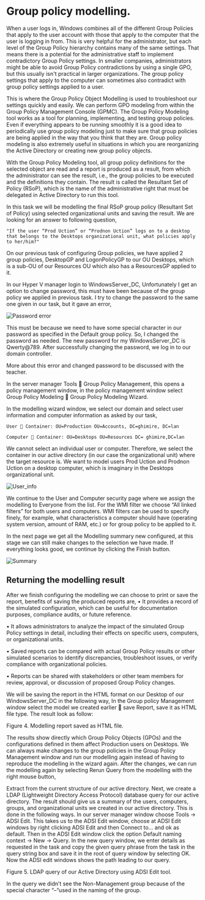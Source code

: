 # Group policy modelling.

When a user logs in, Windows combines all of the different Group Policies that apply to the user account with those that apply to the computer that the user is logging in from. This is very helpful for the administrator, but each level of the Group Policy hierarchy contains many of the same settings. That means there is a potential for the administrative staff to implement contradictory Group Policy settings. In smaller companies, administrators might be able to avoid Group Policy contradictions by using a single GPO, but this usually isn't practical in larger organizations. The group policy settings that apply to the computer can sometimes also contradict with group policy settings applied to a user.

This is where the Group Policy Object Modelling is used to troubleshoot our settings quickly and easily. We can perform GPO modeling from within the Group Policy Management Console (GPMC). The Group Policy Modeling tool works as a tool for planning, implementing, and testing group policies. Even if everything appears to be running smoothly it is a good idea to periodically use group policy modeling just to make sure that group policies are being applied in the way that you think that they are. Group policy modeling is also extremely useful in situations in which you are reorganizing the Active Directory or creating new group policy objects.

With the Group Policy Modeling tool, all group policy definitions for the selected object are read and a report is produced as a result, from which the administrator can see the result, i.e., the group policies to be executed and the definitions they contain. The result is called the Resultant Set of Policy (RSoP), which is the name of the administrative right that must be delegated in Active Directory to run this tool.

In this task we will be modelling the final RSoP group policy (Resultant Set of Policy) using selected organizational units and saving the result. We are looking for an answer to following question,

    "If the user “Prod Uction” or “Prodnon Uction” logs on to a desktop that belongs to the Desktops organizational unit, what policies apply to her/him?"
    
On our previous task of configuring Group policies, we have applied 2 group policies, DesktopGP and LogonPolicyGP to our OU Desktops, which is a sub-OU of our Resources OU which also has a ResourcesGP applied to it.

In our Hyper V manager login to WindowsServer_DC, Unfortunately I get an option to change password, this must have been because of the group policy we applied in previous task. I try to change the password to the same one given in our task, but it gave an error,
 
![Password error](https://github.com/user-attachments/assets/08711cca-3f1e-47e3-a112-38275f583722)

This must be because we need to have some special character in our password as specified in the Default group policy. So, I changed the password as needed. The new password for my WindowsServer_DC is Qwerty@789. After successfully changing the password, we log in to our domain controller. 

More about this error and changed password to be discussed with the teacher.

In the server manager Tools  Group Policy Management, this opens a policy management window, in the policy management window select Group Policy Modeling  Group Policy Modeling Wizard. 

In the modelling wizard window, we select our domain and select user information and computer information as asked by our task,

    User  Container: OU=Production OU=Accounts, DC=ghimire, DC=lan
    
    Computer  Container: OU=Desktops OU=Resources DC= ghimire,DC=lan

We cannot select an individual user or computer. Therefore, we select the container in our active directory (in our case the organizational unit) where the target resource is. We want to model users Prod Uction and Prodnon Uction on a desktop computer, which is imaginary in the Desktops organizational unit.
 
![User_info](https://github.com/user-attachments/assets/efde85a9-f41a-4bff-87a6-66207700d2f8)

We continue to the User and Computer security page where we assign the modelling to Everyone from the list. For the WMI filter we choose “All linked filters” for both users and computers. WMI filters can be used to specify finely, for example, what characteristics a computer should have (operating system version, amount of RAM, etc.) or for group policy to be applied to it.

In the next page we get all the Modelling summary new configured, at this stage we can still make changes to the selection we have made. If everything looks good, we continue by clicking the Finish button.
 

![Summary](https://github.com/user-attachments/assets/36639842-66db-4e93-8f3d-44df15916a9d)

## Returning the modelling result
After we finish configuring the modelling we can choose to print or save the report, benefits of saving the produced reports are,
•	It provides a record of the simulated configuration, which can be useful for documentation purposes, compliance audits, or future reference.

•	It allows administrators to analyze the impact of the simulated Group Policy settings in detail, including their effects on specific users, computers, or organizational units.

•	Saved reports can be compared with actual Group Policy results or other simulated scenarios to identify discrepancies, troubleshoot issues, or verify compliance with organizational policies.

•	Reports can be shared with stakeholders or other team members for review, approval, or discussion of proposed Group Policy changes.

We will be saving the report in the HTML format on our Desktop of our WindowsServer_DC in the following way,
In the Group policy Management window select the model we created earlier  save Report, save it as HTML file type. The result look as follow:
 
Figure 4. Modelling report saved as HTML file.

The results show directly which Group Policy Objects (GPOs) and the configurations defined in them affect Production users on Desktops.
We can always make changes to the group policies in the Group Policy Management window and run our modelling again instead of having to reproduce the modelling in the wizard again. After the changes, we can run the modelling again by selecting Rerun Query from the modelling with the right mouse button,

Extract from the current structure of our active directory.
Next, we create a LDAP (Lightweight Directory Access Protocol) database query for our active directory. The result should give us a summary of the users, computers, groups, and organizational units we created in our active directory. This is done in the following ways. 
In our server manager window choose Tools → ADSI Edit. This takes us to the ADSI Edit window, choose at ADSI Edit windows by right clicking ADSI Edit and then Connect to... and ok as default. Then in the ADSI Edit window click the option Default naming context → New → Query.
In the new query window, we enter details as requested in the task and copy the given query phrase from the task in the query string box and save it in the root of query window by selecting OK. Now the ADSI edit windows shows the path leading to our query.
 
Figure 5. LDAP query of our Active Directory using ADSI Edit tool.

In the query we didn’t see the Non-Management group because of the special character “–“used in the naming of the group.

